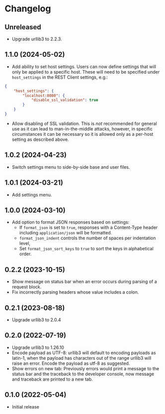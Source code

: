 # Changelog

## Unreleased

- Upgrade urllib3 to 2.2.3.

## 1.1.0 (2024-05-02)

- Add ability to set host settings. Users can now define settings that will only be
applied to a specific host. These will need to be specified under `host_settings` in the
REST Client settings, e.g.:

```json
{
    "host_settings": {
        "localhost:8080": {
            "disable_ssl_validation": true
        }
    }
}
```

- Allow disabling of SSL validation. This is *not* recommended for general use as it
can lead to man-in-the-middle attacks, however, in specific circumstances it can be
necessary so it is allowed only as a per-host setting as described above.

## 1.0.2 (2024-04-23)

- Switch settings menu to side-by-side base and user files.

## 1.0.1 (2024-03-21)

- Add settings menu.

## 1.0.0 (2024-03-10)

- Add option to format JSON responses based on settings:
  + If `format_json` is set to `true`, responses with a Content-Type header including
  `application/json` will be formatted.
  + `format_json_indent` controls the number of spaces per indentation level,
  + Set `format_json_sort_keys` to `true` to sort the keys in alphabetical order.

## 0.2.2 (2023-10-15)

- Show message on status bar when an error occurs during parsing of a request block.
- Fix incorrectly parsing headers whose value includes a colon.

## 0.2.1 (2023-08-18)

- Upgrade urllib3 to 2.0.4

## 0.2.0 (2022-07-19)

- Upgrade urllib3 to 1.26.10
- Encode payload as UTF-8: urllib3 will default to encoding payloads as latin-1,
when the payload has characters out of the range urllib3
will raise an error. Encode the payload as utf-8 as suggested.
- Show errors on new tab: Previously errors would print a message to the status bar and
the traceback to the developer console, now message and traceback are printed to a new
tab.

## 0.1.0 (2022-05-04)

- Initial release
